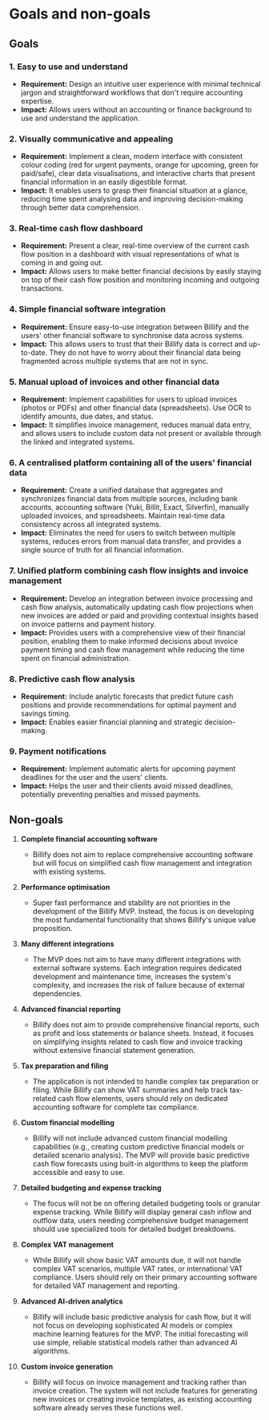 # Goals and non-goals

## Goals

### 1. Easy to use and understand
* **Requirement:** Design an intuitive user experience with minimal technical jargon and straightforward workflows that don't require accounting expertise.
* **Impact:** Allows users without an accounting or finance background to use and understand the application.

### 2. Visually communicative and appealing
* **Requirement:** Implement a clean, modern interface with consistent colour coding (red for urgent payments, orange for upcoming, green for paid/safe), clear data visualisations, and interactive charts that present financial information in an easily digestible format.
* **Impact:** It enables users to grasp their financial situation at a glance, reducing time spent analysing data and improving decision-making through better data comprehension.

### 3. Real-time cash flow dashboard
* **Requirement:** Present a clear, real-time overview of the current cash flow position in a dashboard with visual representations of what is coming in and going out.
* **Impact:** Allows users to make better financial decisions by easily staying on top of their cash flow position and monitoring incoming and outgoing transactions.

### 4. Simple financial software integration
* **Requirement:** Ensure easy-to-use integration between Billify and the users' other financial software to synchronise data across systems.
* **Impact:** This allows users to trust that their Billify data is correct and up-to-date. They do not have to worry about their financial data being fragmented across multiple systems that are not in sync.

### 5. Manual upload of invoices and other financial data
* **Requirement:** Implement capabilities for users to upload invoices (photos or PDFs) and other financial data (spreadsheets). Use OCR to identify amounts, due dates, and status.
* **Impact:** It simplifies invoice management, reduces manual data entry, and allows users to include custom data not present or available through the linked and integrated systems.

### 6. A centralised platform containing all of the users' financial data
* **Requirement:** Create a unified database that aggregates and synchronizes financial data from multiple sources, including bank accounts, accounting software (Yuki, Billit, Exact, Silverfin), manually uploaded invoices, and spreadsheets. Maintain real-time data consistency across all integrated systems.
* **Impact:** Eliminates the need for users to switch between multiple systems, reduces errors from manual data transfer, and provides a single source of truth for all financial information.

### 7. Unified platform combining cash flow insights and invoice management
* **Requirement:** Develop an integration between invoice processing and cash flow analysis, automatically updating cash flow projections when new invoices are added or paid and providing contextual insights based on invoice patterns and payment history.
* **Impact:** Provides users with a comprehensive view of their financial position, enabling them to make informed decisions about invoice payment timing and cash flow management while reducing the time spent on financial administration.

### 8. Predictive cash flow analysis
* **Requirement:** Include analytic forecasts that predict future cash positions and provide recommendations for optimal payment and savings timing.
* **Impact:** Enables easier financial planning and strategic decision-making.

### 9. Payment notifications
* **Requirement:** Implement automatic alerts for upcoming payment deadlines for the user and the users' clients.
* **Impact:** Helps the user and their clients avoid missed deadlines, potentially preventing penalties and missed payments.

## Non-goals

1. **Complete financial accounting software**
   * Billify does not aim to replace comprehensive accounting software but will focus on simplified cash flow management and integration with existing systems.

2. **Performance optimisation**
   * Super fast performance and stability are not priorities in the development of the Billify MVP. Instead, the focus is on developing the most fundamental functionality that shows Billify's unique value proposition.

3. **Many different integrations**
   * The MVP does not aim to have many different integrations with external software systems. Each integration requires dedicated development and maintenance time, increases the system's complexity, and increases the risk of failure because of external dependencies.

4. **Advanced financial reporting**
   * Billify does not aim to provide comprehensive financial reports, such as profit and loss statements or balance sheets. Instead, it focuses on simplifying insights related to cash flow and invoice tracking without extensive financial statement generation.

5. **Tax preparation and filing**
   * The application is not intended to handle complex tax preparation or filing. While Billify can show VAT summaries and help track tax-related cash flow elements, users should rely on dedicated accounting software for complete tax compliance.

6. **Custom financial modelling**
   * Billify will not include advanced custom financial modelling capabilities (e.g., creating custom predictive financial models or detailed scenario analysis). The MVP will provide basic predictive cash flow forecasts using built-in algorithms to keep the platform accessible and easy to use.

7. **Detailed budgeting and expense tracking**
   * The focus will not be on offering detailed budgeting tools or granular expense tracking. While Billify will display general cash inflow and outflow data, users needing comprehensive budget management should use specialized tools for detailed budget breakdowns.

8. **Complex VAT management**
   * While Billify will show basic VAT amounts due, it will not handle complex VAT scenarios, multiple VAT rates, or international VAT compliance. Users should rely on their primary accounting software for detailed VAT management and reporting.

9. **Advanced AI-driven analytics**
   * Billify will include basic predictive analysis for cash flow, but it will not focus on developing sophisticated AI models or complex machine learning features for the MVP. The initial forecasting will use simple, reliable statistical models rather than advanced AI algorithms.

10. **Custom invoice generation**
    * Billify will focus on invoice management and tracking rather than invoice creation. The system will not include features for generating new invoices or creating invoice templates, as existing accounting software already serves these functions well.